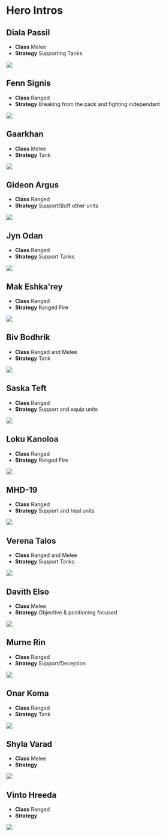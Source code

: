 # Hero Intros

## Diala Passil

* **Class** Melee
* **Strategy** Supporting Tanks

![](images/core_diala-passil.png)

## Fenn Signis

* **Class** Ranged
* **Strategy** Breaking from the pack and fighting independant

![](images/core_fenn-signis.jpg)

## Gaarkhan

* **Class** Melee
* **Strategy** Tank

![](images/core_gaarkhan.png)

## Gideon Argus

* **Class** Ranged
* **Strategy** Support/Buff other units

![](images/core_gideon-argus.jpg)

## Jyn Odan

* **Class** Ranged
* **Strategy** Support Tanks

![](images/core_jyn-odan.jpg)

## Mak Eshka'rey

* **Class** Ranged
* **Strategy** Ranged Fire

![](images/core_mak-eshkarey.png)

## Biv Bodhrik

* **Class** Ranged and Melee
* **Strategy** Tank

![](images/ts_biv-bodhrik.jpg)

## Saska Teft

* **Class** Ranged
* **Strategy** Support and equip units

![](images/ts_saska-teft.jpg)

## Loku Kanoloa

* **Class** Ranged
* **Strategy** Ranged Fire

![](images/hoth_loku-kanoloa.jpg)

## MHD-19

* **Class** Ranged
* **Strategy** Support and heal units

![](images/hoth_mhd-19.jpg)

## Verena Talos

* **Class** Ranged and Melee
* **Strategy** Support Tanks

![](images/hoth_verena-talos.jpg)

## Davith Elso

* **Class** Melee
* **Strategy** Objective & positioning focused

![](images/bespin_davith-elso.jpg)

## Murne Rin

* **Class** Ranged
* **Strategy** Support/Deception 

![](images/bespin_murne-rin.jpg)

## Onar Koma

* **Class** Ranged
* **Strategy** Tank

![](images/jabba_onar-koma.jpg)

## Shyla Varad

* **Class** Melee
* **Strategy**

![](images/jabba_shyla-varad.jpg)

## Vinto Hreeda

* **Class** Ranged
* **Strategy**

![](images/jabba_vinto-hreeda.jpg)
